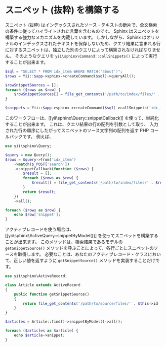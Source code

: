 スニペット (抜粋) を構築する
============================

スニペット (抜粋) はインデックスされたソース・テキストの断片で、全文検索の条件に従ってハイライトされた言葉を含むものです。
Sphinx はスニペットを構築する強力なメカニズムを内蔵しています。
しかしながら、Sphinx はオリジナルのインデックスされたテキストを保存しないため、クエリ結果に含まれる行に対するスニペットは、独立した別のクエリによって構築されなければなりません。
そのようなクエリを `yii\sphinx\Command::callSnippets()` によって実行することが出来ます。

```php
$sql = "SELECT * FROM idx_item WHERE MATCH('about')";
$rows = Yii::$app->sphinx->createCommand($sql)->queryAll();

$rowSnippetSources = [];
foreach ($rows as $row) {
    $rowSnippetSources[] = file_get_contents('/path/to/index/files/' . $row['id'] . '.txt');
}

$snippets = Yii::$app->sphinx->createCommand($sql)->callSnippets('idx_item', $rowSnippetSources, 'about');
```

このワークフローは、[[yii\sphinx\Query::snippetCallback]] を使って、単純化することが出来ます。
これは、クエリ結果の行の配列を引数として取り、
入力された行の順序にしたがってスニペットのソース文字列の配列を返す PHP コールバックです。
例えば、

```php
use yii\sphinx\Query;

$query = new Query();
$rows = $query->from('idx_item')
    ->match($_POST['search'])
    ->snippetCallback(function ($rows) {
        $result = [];
        foreach ($rows as $row) {
            $result[] = file_get_contents('/path/to/index/files/' . $row['id'] . '.txt');
        }
        return $result;
    })
    ->all();

foreach ($rows as $row) {
    echo $row['snippet'];
}
```

アクティブレコードを使う場合は、[[yii\sphinx\ActiveQuery::snippetByModel()]] を使ってスニペットを構築することが出来ます。
このメソッドは、検索結果であるモデルの `getSnippetSource()` メソッドを呼ぶことによって、各行ごとにスニペットのソースを取得します。
必要なことは、あなたのアクティブレコード・クラスにおいて、正しい値を返すように `getSnippetSource()` メソッドを実装することだけです。

```php
use yii\sphinx\ActiveRecord;

class Article extends ActiveRecord
{
    public function getSnippetSource()
    {
        return file_get_contents('/path/to/source/files/' . $this->id . '.txt');
    }
}

$articles = Article::find()->snippetByModel()->all();

foreach ($articles as $article) {
    echo $article->snippet;
}
```
